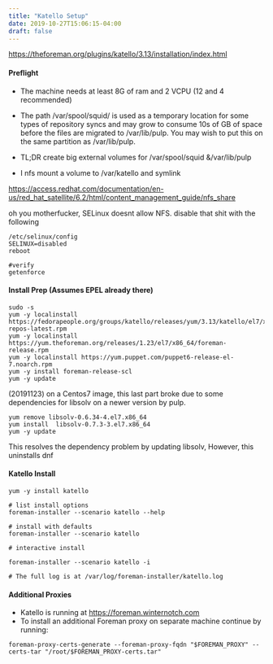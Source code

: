 ```yaml
---
title: "Katello Setup"
date: 2019-10-27T15:06:15-04:00
draft: false
---
```


https://theforeman.org/plugins/katello/3.13/installation/index.html


#### Preflight

- The machine needs at least 8G of ram and 2 VCPU (12 and 4 recommended)

- The path /var/spool/squid/ is used as a temporary location for some types of repository syncs and may grow to consume 10s of GB of space before the files are migrated to /var/lib/pulp. You may wish to put this on the same partition as /var/lib/pulp.

- TL;DR create big external volumes for /var/spool/squid &/var/lib/pulp

- I nfs mount a volume to /var/katello and symlink

https://access.redhat.com/documentation/en-us/red_hat_satellite/6.2/html/content_management_guide/nfs_share

oh you motherfucker, SELinux doesnt allow NFS. disable that shit with the following

```
/etc/selinux/config
SELINUX=disabled
reboot

#verify
getenforce

```


#### Install Prep (Assumes EPEL already there)
```
sudo -s
yum -y localinstall https://fedorapeople.org/groups/katello/releases/yum/3.13/katello/el7/x86_64/katello-repos-latest.rpm
yum -y localinstall https://yum.theforeman.org/releases/1.23/el7/x86_64/foreman-release.rpm
yum -y localinstall https://yum.puppet.com/puppet6-release-el-7.noarch.rpm
yum -y install foreman-release-scl
yum -y update
```

(20191123) on a Centos7 image, this last part broke due to some dependencies for libsolv on a newer version by pulp. 

```
yum remove libsolv-0.6.34-4.el7.x86_64
yum install  libsolv-0.7.3-3.el7.x86_64
yum -y update 
```

This resolves the dependency problem by updating libsolv, However, this uninstalls dnf

#### Katello Install


```
yum -y install katello

# list install options
foreman-installer --scenario katello --help

# install with defaults
foreman-installer --scenario katello 

# interactive install 

foreman-installer --scenario katello -i 

# The full log is at /var/log/foreman-installer/katello.log

```

#### Additional Proxies 

- Katello is running at https://foreman.winternotch.com
- To install an additional Foreman proxy on separate machine continue by running:
```
foreman-proxy-certs-generate --foreman-proxy-fqdn "$FOREMAN_PROXY" --certs-tar "/root/$FOREMAN_PROXY-certs.tar"
```
